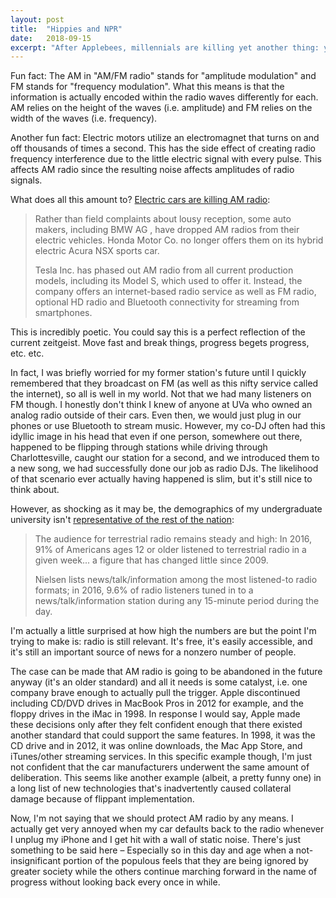 ```yaml
---
layout: post
title:  "Hippies and NPR"
date:   2018-09-15
excerpt: "After Applebees, millennials are killing yet another thing: your beloved public radio."
---
```


Fun fact: The AM in "AM/FM radio" stands for "amplitude modulation" and FM stands for "frequency modulation". What this means is that the information is actually encoded within the radio waves differently for each. AM relies on the height of the waves (i.e. amplitude) and FM relies on the width of the waves (i.e. frequency).

Another fun fact: Electric motors utilize an electromagnet that turns on and off thousands of times a second. This has the side effect of creating radio frequency interference due to the little electric signal with every pulse. This affects AM radio since the resulting noise affects amplitudes of radio signals.

What does all this amount to? [Electric cars are killing AM radio](https://www.wsj.com/articles/your-tesla-can-go-zero-to-60-in-2-5-seconds-but-cant-get-am-radio-1541523098):
> Rather than field complaints about lousy reception, some auto makers, including BMW AG , have dropped AM radios from their electric vehicles. Honda Motor Co. no longer offers them on its hybrid electric Acura NSX sports car.
>
> Tesla Inc. has phased out AM radio from all current production models, including its Model S, which used to offer it. Instead, the company offers an internet-based radio service as well as FM radio, optional HD radio and Bluetooth connectivity for streaming from smartphones.

This is incredibly poetic. You could say this is a perfect reflection of the current zeitgeist. Move fast and break things, progress begets progress, etc. etc. 

In fact, I was briefly worried for my former station's future until I quickly remembered that they broadcast on FM (as well as this nifty service called the internet), so all is well in my world. Not that we had many listeners on FM though. I honestly don't think I knew of anyone at UVa who owned an analog radio outside of their cars. Even then, we would just plug in our phones or use Bluetooth to stream music. However, my co-DJ often had this idyllic image in his head that even if one person, somewhere out there, happened to be flipping through stations while driving through Charlottesville, caught our station for a second, and we introduced them to a new song, we had successfully done our job as radio DJs. The likelihood of that scenario ever actually having happened is slim, but it's still nice to think about. 

However, as shocking as it may be, the demographics of my undergraduate university isn't [representative of the rest of the nation](http://www.pewresearch.org/wp-content/uploads/sites/8/2018/07/State-of-the-News-Media_2017-Archive.pdf):

>The audience for terrestrial radio remains steady and high: In 2016, 91% of Americans ages 12 or older listened to terrestrial radio in a given week... a figure that has changed little since 2009.
>
>Nielsen lists news/talk/information among the most listened-to radio formats; in 2016, 9.6% of radio listeners tuned in to a news/talk/information station during any 15-minute period during the day.

I'm actually a little surprised at how high the numbers are but the point I'm trying to make is: radio is still relevant. It's free, it's easily accessible, and it's still an important source of news for a nonzero number of people.

The case can be made that AM radio is going to be abandoned in the future anyway (it's an older standard) and all it needs is some catalyst, i.e. one company brave enough to actually pull the trigger. Apple discontinued including CD/DVD drives in MacBook Pros in 2012 for example, and the floppy drives in the iMac in 1998. In response I would say, Apple made these decisions only after they felt confident enough that there existed another standard that could support the same features. In 1998, it was the CD drive and in 2012, it was online downloads, the Mac App Store, and iTunes/other streaming services. In this specific example though, I'm just not confident that the car manufacturers underwent the same amount of deliberation. This seems like another example (albeit, a pretty funny one) in a long list of new technologies that's inadvertently caused collateral damage because of flippant implementation.

Now, I'm not saying that we should protect AM radio by any means. I actually get very annoyed when my car defaults back to the radio whenever I unplug my iPhone and I get hit with a wall of static noise. There's just something to be said here – Especially so in this day and age when a not-insignificant portion of the populous feels that they are being ignored by greater society while the others continue marching forward in the name of progress without looking back every once in while.